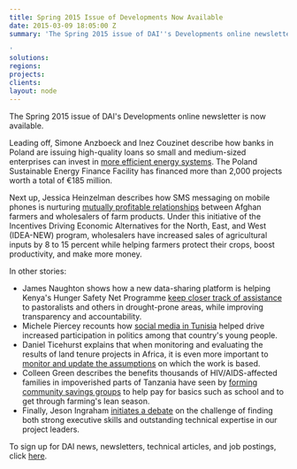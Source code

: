 ```yaml
---
title: Spring 2015 Issue of Developments Now Available
date: 2015-03-09 18:05:00 Z
summary: 'The Spring 2015 issue of DAI''s Developments online newsletter is now available.

'
solutions: 
regions: 
projects: 
clients: 
layout: node
---
```


The Spring 2015 issue of DAI's Developments online newsletter is now available.

Leading off, Simone Anzboeck and Inez Couzinet describe how banks in Poland are issuing high-quality loans so small and medium-sized enterprises can invest in [more efficient energy systems][1]. The Poland Sustainable Energy Finance Facility has financed more than 2,000 projects worth a total of €185 million.

Next up, Jessica Heinzelman describes how SMS messaging on mobile phones is nurturing [mutually profitable relationships][2] between Afghan farmers and wholesalers of farm products. Under this initiative of the Incentives Driving Economic Alternatives for the North, East, and West (IDEA-NEW) program, wholesalers have increased sales of agricultural inputs by 8 to 15 percent while helping farmers protect their crops, boost productivity, and make more money.

In other stories:

* James Naughton shows how a new data-sharing platform is helping Kenya's Hunger Safety Net Programme [keep closer track of assistance][3] to pastoralists and others in drought-prone areas, while improving transparency and accountability.
* Michele Piercey recounts how [social media in Tunisia][4] helped drive increased participation in politics among that country's young people.
* Daniel Ticehurst explains that when monitoring and evaluating the results of land tenure projects in Africa, it is even more important to [monitor and update the assumptions][5] on which the work is based.
* Colleen Green describes the benefits thousands of HIV/AIDS-affected families in impoverished parts of Tanzania have seen by [forming community savings groups][6] to help pay for basics such as school and to get through farming's lean season.
* Finally, Jeson Ingraham [initiates a debate][7] on the challenge of finding both strong executive skills and outstanding technical expertise in our project leaders.

To sign up for DAI news, newsletters, technical articles, and job postings, click [here][8].

[1]: http://dai-global-developments.com/articles/how-banks-can-help-businesses-in-developing-countries-to-greatly-reduce-their-energy-costs/?utm_source=daidotcom
[2]: http://dai-global-developments.com/articles/getting-the-message-bonding-suppliers-and-farmers-via-sms/?utm_source=daidotcom
[3]: http://dai-global-developments.com/articles/strengthening-kenyas-hunger-safety-net-through-better-data-transfe/?utm_source=daidotcom
[4]: http://dai-global-developments.com/articles/sustaining-the-facebook-revolution-social-media-in-political-transition/?utm_source=daidotcom
[5]: http://dai-global-developments.com/articles/monitoring-our-assumptions/?utm_source=daidotcom
[6]: http://dai-global-developments.com/articles/community-savings-groups-in-tanzania-provide-locally-managed-safety-nets/?utm_source=daidotcom
[7]: http://dai-global-developments.com/articles/the-phantom-team-leader/?utm_source=daidotcom
[8]: /sign-up
